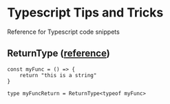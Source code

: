 # Typescript Tips and Tricks
Reference for Typescript code snippets


## ReturnType ([reference](https://www.typescriptlang.org/docs/handbook/utility-types.html#returntypetype))
```
const myFunc = () => {
    return "this is a string"
}

type myFuncReturn = ReturnType<typeof myFunc>
```
